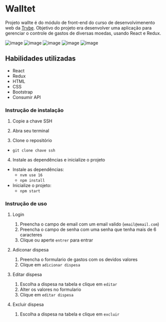 # Walltet



Projeto wallte é do módulo de front-end do curso de desenvolvimenento web da <a href="https://www.betrybe.com/">Trybe</a>. Objetivo do projeto era desenvolver uma aplicação para gerenciar o controle de gastos de diversas moedas, usando React e Redux.

![image](https://img.shields.io/badge/React-20232A?style=for-the-badge&logo=react&logoColor=61DAFB)
![image](https://img.shields.io/badge/Redux-593D88?style=for-the-badge&logo=redux&logoColor=white)
![image](https://img.shields.io/badge/Bootstrap-563D7C?style=for-the-badge&logo=bootstrap&logoColor=white)
![image](https://img.shields.io/badge/HTML5-E34F26?style=for-the-badge&logo=html5&logoColor=white)
![image](https://img.shields.io/badge/CSS3-1572B6?style=for-the-badge&logo=css3&logoColor=white)

## Habilidades utilizadas

* React
* Redux
* HTML
* CSS
* Bootstrap
* Consumir API 

### Instrução de instalação

1. Copie a chave SSH

2. Abra seu terminal

3. Clone o repositório
* `git clone chave ssh`

4. Instale as dependências e inicialize o projeto

* Instale as dependências:
    * `nvm use 16`
    * `npm install`
* Inicialize o projeto:
    * `npm start` 

### Instrução de uso

1. Login 
    1. Preencha o campo de email com um email valido (`email@email.com`)
    2. Preencha o campo de senha com uma senha que tenha mais de 6 caracteres
    3. Clique ou aperte `entrer` para entrar

4. Adiconar dispesa
    1. Preencha o formulario de gastos com os devidos valores
    2. Clique em `adicionar dispesa`

5. Editar dispesa
    1. Escolha a dispesa na tabela e clique em `editar`
    2. Alter os valores no formulario
    3. Clique em `editar dispesa`
    
6. Excluir dispesa
    1. Escolha a dispesa na tabela e clique em `excluir`
